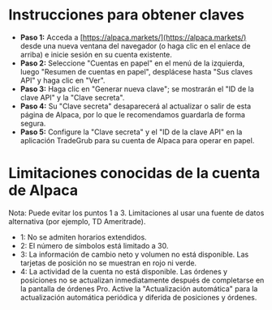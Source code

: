 # **Instrucciones para obtener claves**
- **Paso 1:** Acceda a [https://alpaca.markets/](https://alpaca.markets/) desde una nueva ventana del navegador (o haga clic en el enlace de arriba) e inicie sesión en su cuenta existente.
- **Paso 2:** Seleccione "Cuentas en papel" en el menú de la izquierda, luego "Resumen de cuentas en papel", desplácese hasta "Sus claves API" y haga clic en "Ver".
- **Paso 3:** Haga clic en "Generar nueva clave"; se mostrarán el "ID de la clave API" y la "Clave secreta".
- **Paso 4:** Su "Clave secreta" desaparecerá al actualizar o salir de esta página de Alpaca, por lo que le recomendamos guardarla de forma segura.
- **Paso 5:** Configure la "Clave secreta" y el "ID de la clave API" en la aplicación TradeGrub para su cuenta de Alpaca para operar en papel.

# Limitaciones conocidas de la cuenta de Alpaca
Nota: Puede evitar los puntos 1 a 3. Limitaciones al usar una fuente de datos alternativa (por ejemplo, TD Ameritrade).
- 1: No se admiten horarios extendidos.
- 2: El número de símbolos está limitado a 30.
- 3: La información de cambio neto y volumen no está disponible. Las tarjetas de posición no se muestran en rojo ni verde.
- 4: La actividad de la cuenta no está disponible. Las órdenes y posiciones no se actualizan inmediatamente después de completarse en la pantalla de órdenes Pro. Active la "Actualización automática" para la actualización automática periódica y diferida de posiciones y órdenes.

